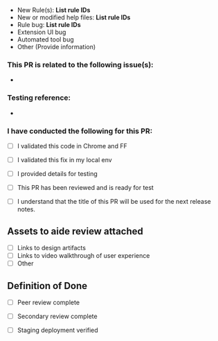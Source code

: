 <!-- For instructions regarding the PR title, see the bottom of the PR template -->

<!-- Specify what this PR is doing. Remove all that do not apply -->
* New Rule(s): **List rule IDs**
* New or modified help files: **List rule IDs**
* Rule bug: **List rule IDs**
* Extension UI bug
* Automated tool bug
* Other (Provide information)

### This PR is related to the following issue(s): 
<!-- Provide each ticket on a new line with "Fixes" to close when the PR closes (e.g., Fixes #000) -->
- 

### Testing reference: 
<!-- Provide testing file(s) or/and code sandbox link(s). Also, provide details on the expected behavior -->
- 

### I have conducted the following for this PR: 
- [ ] I validated this code in Chrome and FF 
- [ ] I validated this fix in my local env
- [ ] I provided details for testing
- [ ] This PR has been reviewed and is ready for test  
- [ ] I understand that the title of this PR will be used for the next release notes.


## Assets to aide review attached
<!-- DO NOT EDIT THIS SECTION. This section is for IBM internal review only. Specify the additional artifacts that should be reviewed alongside this PR. -->
- [ ] Links to design artifacts 
- [ ] Links to video walkthrough of user experience 
- [ ] Other

## Definition of Done
<!-- DO NOT EDIT THIS SECTION. This section is for IBM internal review only. Verify that the following requirements are met prior to marking this PR (issue) as Done. -->
- [ ] Peer review complete
- [ ] Secondary review complete
- [ ] Staging deployment verified

      
<!--
-- TITLE INSTRUCTIONS START: DO NOT EDIT THIS SECTION --
The title of this PR will be used for release notes, please provide a relevant title. 
The following templates should be used for the PR titles:
- newrule(`ruleid`): Title of PR
- fixrule(`ruleid`): Title of PR
- feature(engine|extension|node|karma|cypress): Title of PR
- fix(engine|extension|node|karma|cypress): Title of PR
- chore(engine|extension|node|karma|cypress|repo): Title of PR

Please review more info: https://github.com/IBMa/equal-access/wiki/Release-notes 
-- TITLE INSTRUCTIONS END --
-->
